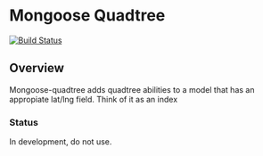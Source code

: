 Mongoose Quadtree 
=========================

[![Build Status](https://travis-ci.org/SEL-Columbia/mongoose-quadtree.svg?branch=master)](https://travis-ci.org/SEL-Columbia/mongoose-quadtree)

## Overview
Mongoose-quadtree adds quadtree abilities to a model that has an appropiate lat/lng field. Think of it as an index


### Status
In development, do not use.
